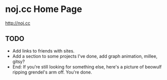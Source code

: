 noj.cc Home Page
=================

http://noj.cc

## TODO
* Add links to friends with sites.
* Add a section to some projects I've done, add graph animation, millee, gitsy?
* End: If you're still looking for something else, here's a picture of beowulf ripping grendel's arm off.  You're done.
